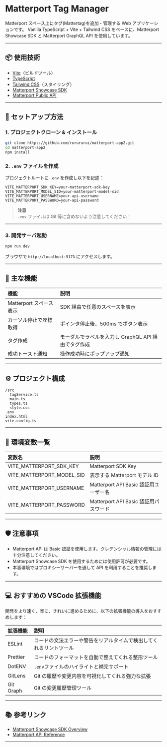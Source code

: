 # Matterport Tag Manager

Matterport スペース上にタグ(Mattertag)を追加・管理する Web アプリケーションです。
Vanilla TypeScript + Vite + Tailwind CSS をベースに、Matterport Showcase SDK と Matterport GraphQL API を使用しています。

---

## 📦 使用技術

- [Vite](https://vitejs.dev/)（ビルドツール）
- [TypeScript](https://www.typescriptlang.org/)
- [Tailwind CSS](https://tailwindcss.com/)（スタイリング）
- [Matterport Showcase SDK](https://support.matterport.com/s/article/Showcase-SDK-Overview)
- [Matterport Public API](https://api.matterport.com/)

---

## 🚀 セットアップ方法

### 1. プロジェクトクローン & インストール

```bash
git clone https://github.com/rurururui/matterport-app2.git
cd matterport-app2
npm install
```

### 2. `.env` ファイルを作成

プロジェクトルートに `.env` を作成し以下を記述：

```dotenv
VITE_MATTERPORT_SDK_KEY=your-matterport-sdk-key
VITE_MATTERPORT_MODEL_SID=your-matterport-model-sid
VITE_MATTERPORT_USERNAME=your-api-username
VITE_MATTERPORT_PASSWORD=your-api-password
```

> **注意**  
> `.env` ファイルは Git 等に含めないよう注意してください！

---

### 3. 開発サーバ起動

```bash
npm run dev
```

ブラウザで `http://localhost:5173` にアクセスします。

---

## 🧹 主な機能

| 機能                    | 説明                                                |
| :---------------------- | :-------------------------------------------------- |
| Matterport スペース表示 | SDK 経由で任意のスペースを表示                      |
| カーソル停止で座標取得  | ポインタ停止後、500ms でボタン表示                  |
| タグ作成                | モーダルでラベルを入力し GraphQL API 経由でタグ作成 |
| 成功トースト通知        | 操作成功時にポップアップ通知                        |

---

## ⚙️ プロジェクト構成

```
/src
  tagService.ts
  main.ts
  types.ts
  style.css
.env
index.html
vite.config.ts
```

---

## 📄 環境変数一覧

| 変数名                    | 説明                                  |
| :------------------------ | :------------------------------------ |
| VITE_MATTERPORT_SDK_KEY   | Matterport SDK Key                    |
| VITE_MATTERPORT_MODEL_SID | 表示する Matterport モデル ID         |
| VITE_MATTERPORT_USERNAME  | Matterport API Basic 認証用ユーザー名 |
| VITE_MATTERPORT_PASSWORD  | Matterport API Basic 認証用パスワード |

---

## 🛡️ 注意事項

- Matterport API は Basic 認証を使用します。クレデンシャル情報の管理には十分注意してください。
- Matterport Showcase SDK を使用するためには使用許可が必要です。
- 本番環境ではプロキシーサーバーを通して API を利用することを推奨します。

---

## 💻 おすすめの VSCode 拡張機能

開発をより速く、楽に、きれいに進めるために、以下の拡張機能の導入をおすすめします：

| 拡張機能  | 説明                                                               |
| :-------- | :----------------------------------------------------------------- |
| ESLint    | コードの文法エラーや警告をリアルタイムで検出してくれるリントツール |
| Prettier  | コードのフォーマットを自動で整えてくれる整形ツール                 |
| DotENV    | `.env`ファイルのハイライトと補完サポート                           |
| GitLens   | Git の履歴や変更内容を可視化してくれる強力な拡張                   |
| Git Graph | Git の変更履歴管理ツール                                           |

---

## 📚 参考リンク

- [Matterport Showcase SDK Overview](https://support.matterport.com/s/article/Showcase-SDK-Overview)
- [Matterport API Reference](https://api.matterport.com/docs/reference)

---
